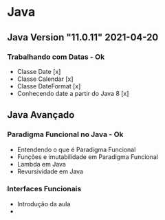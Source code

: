 # Java

## Java Version "11.0.11" 2021-04-20

### Trabalhando com Datas - Ok
 * Classe Date [x]
 * Classe Calendar [x]
 * Classe DateFormat [x]
 * Conhecendo date a partir do Java 8 [x]

 ## Java Avançado
 
### Paradigma Funcional no Java - Ok
 * Entendendo o que é Paradigma Funcional
 * Funções e imutabilidade em Paradigma Funcional
 * Lambda em Java
 * Revursividade em Java

### Interfaces Funcionais
 * Introdução da aula
 * 
 